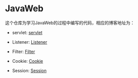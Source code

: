 # JavaWeb

这个仓库为学习JavaWeb的过程中编写的代码，相应的博客地址为：

- servlet:  [servlet](https://blog.csdn.net/weixin_44535556/article/details/115330559)

- Listener: [Listener](https://blog.csdn.net/weixin_44535556/article/details/115330687) 

- Filter:   [Filter](https://blog.csdn.net/weixin_44535556/article/details/115330738)

- Cookie:   [Cookie](https://blog.csdn.net/weixin_44535556/article/details/115330765)

- Session:  [Session](https://blog.csdn.net/weixin_44535556/article/details/115330807)